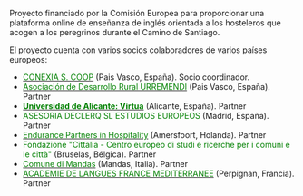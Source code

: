 Proyecto financiado por la Comisión Europea para proporcionar una plataforma online de enseñanza de inglés orientada a los hosteleros que acogen a los peregrinos durante el Camino de Santiago.  
  
El proyecto cuenta con varios socios colaboradores de varios países europeos:  

- [<span style="color: green;">CONEXIA S. COOP</span>](http://www.conexia.es/ "Conexia") (Pais Vasco, España). Socio coordinador.
- [<span style="color: green;">Asociación de Desarrollo Rural URREMENDI</span>](http://www.urremendi.org/ "Urremendi") (Pais Vasco, España). Partner
- **[<span style="color: green;">Universidad de Alicante: Virtua</span>](http://www.dlsi.ua.es/)** (Alicante, España). Partner
- <span style="color: green;">ASESORIA DECLERQ SL ESTUDIOS EUROPEOS</span> (Madrid, España). Partner
- [<span style="color: green;">Endurance Partners in Hospitality</span>](http://www.endurance.nl/ "Endurance") (Amersfoort, Holanda). Partner
- <span style="color: green;">Fondazione "Cittalia - Centro europeo di studi e ricerche per i comuni e le città"</span> (Bruselas, Bélgica). Partner
- [<span style="color: green;">Comune di Mandas</span>](http://www.comunemandas.it/ "Comune di Mandas") (Mandas, Italia). Partner
- [<span style="color: green;">ACADEMIE DE LANGUES FRANCE MEDITERRANEE</span>](http://www.alfmed.com/ "Alfmed") (Perpignan, Francia). Partner
